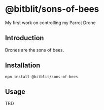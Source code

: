 # @bitblit/sons-of-bees

My first work on controlling my Parrot Drone

## Introduction

Drones are the sons of bees.

## Installation
`npm install @bitblit/sons-of-bees`

## Usage

TBD
